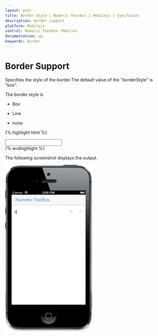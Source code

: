 ```yaml
---
layout: post
title: Border Style | Numeric Textbox | Mobilejs | Syncfusion
description: border support
platform: Mobilejs
control: Numeric Textbox (Mobile)
documentation: ug
keywords: border
---
```


# Border Support

Specifies the style of the border.The default value of the "borderStyle" is "box".

The border style is

* Box

* Line

* none


{% highlight html %}
<div id="header_sample" data-role="ejmheader" data-ej-title="Numeric TextBox"></div>
  <div class="sample">
         <input id="sample" name="sample" data-role="ejmnumeric" type="number" data-ej-watermarktext="0" data-ej-borderstyle="none" />
</div>
{% endhighlight %}

The following screenshot displays the output.

![](Border-Support_images/Border-Support_img1.png)